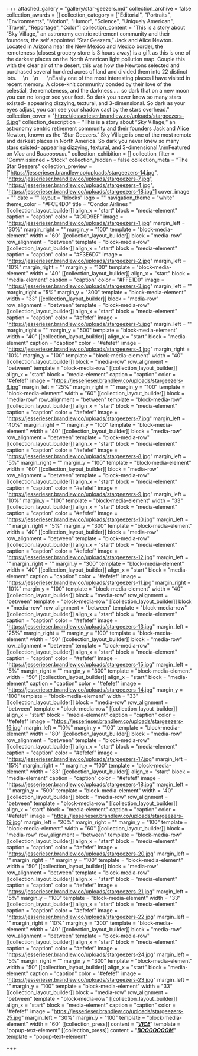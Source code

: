 +++
attached_gallery = "gallery/star-geezers.md"
collection_archive = false
collection_awards = []
collection_category = ["Editorial", "Portraits", "Environments", "Motion", "Humor", "Science", "Uniquely American", "Travel", "Reportage", "Color"]
collection_content = "This is a story about “Sky Village,” an astronomy centric retirement community and their founders, the self appointed “Star Geezers,” Jack and Alice Newton. Located in Arizona near the New Mexico and Mexico border, the remoteness (closest grocery store is 3 hours away) is a gift as this is one of the darkest places on the North American light pollution map. Couple this with the clear air of the desert, this was how the Newtons selected and purchased several hundred acres of land and divided them into 22 distinct lots. ⠀  \n⠀  \n⠀⠀  \nEasily one of the most interesting places I have visited in recent memory. A close-knit community bonded by their love of the celestial, the remoteness, and the darkness….. so dark that on a new moon you can no longer see your feet. So dark you never knew so many stars existed- appearing dizzying, textural, and 3-dimensional. So dark as your eyes adjust, you can see your shadow cast by the stars overhead."
collection_cover = "https://jesserieser.brandlew.co/uploads/stargeezers-6.jpg"
collection_description = "This is a story about “Sky Village,” an astronomy centric retirement community and their founders Jack and Alice Newton, known as the “Star Geezers.” Sky Village is one of the most remote and darkest places in North America. So dark you never knew so many stars existed- appearing dizzying, textural, and 3-dimensional.\n\nFeatured on _Vice_ and _Booooooom._"
collection_exhibition = []
collection_filter = "Commissioned + Stock"
collection_hidden = false
collection_meta = "The Star Geezers"
collection_preview = ["https://jesserieser.brandlew.co/uploads/stargeezers-14.jpg", "https://jesserieser.brandlew.co/uploads/stargeezers-7.jpg", "https://jesserieser.brandlew.co/uploads/stargeezers-4.jpg", "https://jesserieser.brandlew.co/uploads/stargeezers-18.jpg"]
cover_image = ""
date = ""
layout = "blocks"
logo = ""
navigation_theme = "white"
theme_color = "#FCE4D0"
title = "Condor Airlines "
[[collection_layout_builder]]
align_x = "start"
block = "media-element"
caption = "caption"
color = "#C0D9EF"
image = "https://jesserieser.brandlew.co/uploads/stargeezers-1.jpg"
margin_left = "30%"
margin_right = ""
margin_y = "100"
template = "block-media-element"
width = "60"
[[collection_layout_builder]]
block = "media-row"
row_alignment = "between"
template = "block-media-row"
[[collection_layout_builder]]
align_x = "start"
block = "media-element"
caption = "caption"
color = "#F3E6D7"
image = "https://jesserieser.brandlew.co/uploads/stargeezers-2.jpg"
margin_left = "10%"
margin_right = ""
margin_y = "100"
template = "block-media-element"
width = "40"
[[collection_layout_builder]]
align_x = "start"
block = "media-element"
caption = "caption"
color = "#FFE1D0"
image = "https://jesserieser.brandlew.co/uploads/stargeezers-3.jpg"
margin_left = ""
margin_right = "5%"
margin_y = "300"
template = "block-media-element"
width = "33"
[[collection_layout_builder]]
block = "media-row"
row_alignment = "between"
template = "block-media-row"
[[collection_layout_builder]]
align_x = "start"
block = "media-element"
caption = "caption"
color = "#efefef"
image = "https://jesserieser.brandlew.co/uploads/stargeezers-5.jpg"
margin_left = ""
margin_right = ""
margin_y = "500"
template = "block-media-element"
width = "40"
[[collection_layout_builder]]
align_x = "start"
block = "media-element"
caption = "caption"
color = "#efefef"
image = "https://jesserieser.brandlew.co/uploads/stargeezers-4.jpg"
margin_right = "10%"
margin_y = "100"
template = "block-media-element"
width = "40"
[[collection_layout_builder]]
block = "media-row"
row_alignment = "between"
template = "block-media-row"
[[collection_layout_builder]]
align_x = "start"
block = "media-element"
caption = "caption"
color = "#efefef"
image = "https://jesserieser.brandlew.co/uploads/stargeezers-6.jpg"
margin_left = "25%"
margin_right = ""
margin_y = "100"
template = "block-media-element"
width = "60"
[[collection_layout_builder]]
block = "media-row"
row_alignment = "between"
template = "block-media-row"
[[collection_layout_builder]]
align_x = "start"
block = "media-element"
caption = "caption"
color = "#efefef"
image = "https://jesserieser.brandlew.co/uploads/stargeezers-7.jpg"
margin_left = "40%"
margin_right = ""
margin_y = "100"
template = "block-media-element"
width = "40"
[[collection_layout_builder]]
block = "media-row"
row_alignment = "between"
template = "block-media-row"
[[collection_layout_builder]]
align_x = "start"
block = "media-element"
caption = "caption"
color = "#efefef"
image = "https://jesserieser.brandlew.co/uploads/stargeezers-8.jpg"
margin_left = "5%"
margin_right = ""
margin_y = "100"
template = "block-media-element"
width = "60"
[[collection_layout_builder]]
block = "media-row"
row_alignment = "between"
template = "block-media-row"
[[collection_layout_builder]]
align_x = "start"
block = "media-element"
caption = "caption"
color = "#efefef"
image = "https://jesserieser.brandlew.co/uploads/stargeezers-9.jpg"
margin_left = "10%"
margin_y = "100"
template = "block-media-element"
width = "33"
[[collection_layout_builder]]
align_x = "start"
block = "media-element"
caption = "caption"
color = "#efefef"
image = "https://jesserieser.brandlew.co/uploads/stargeezers-10.jpg"
margin_left = ""
margin_right = "5%"
margin_y = "300"
template = "block-media-element"
width = "40"
[[collection_layout_builder]]
block = "media-row"
row_alignment = "between"
template = "block-media-row"
[[collection_layout_builder]]
align_x = "start"
block = "media-element"
caption = "caption"
color = "#efefef"
image = "https://jesserieser.brandlew.co/uploads/stargeezers-12.jpg"
margin_left = ""
margin_right = ""
margin_y = "300"
template = "block-media-element"
width = "40"
[[collection_layout_builder]]
align_x = "start"
block = "media-element"
caption = "caption"
color = "#efefef"
image = "https://jesserieser.brandlew.co/uploads/stargeezers-11.jpg"
margin_right = "10%"
margin_y = "100"
template = "block-media-element"
width = "40"
[[collection_layout_builder]]
block = "media-row"
row_alignment = "between"
template = "block-media-row"
[[collection_layout_builder]]
block = "media-row"
row_alignment = "between"
template = "block-media-row"
[[collection_layout_builder]]
align_x = "start"
block = "media-element"
caption = "caption"
color = "#efefef"
image = "https://jesserieser.brandlew.co/uploads/stargeezers-13.jpg"
margin_left = "25%"
margin_right = ""
margin_y = "100"
template = "block-media-element"
width = "50"
[[collection_layout_builder]]
block = "media-row"
row_alignment = "between"
template = "block-media-row"
[[collection_layout_builder]]
align_x = "start"
block = "media-element"
caption = "caption"
color = "#efefef"
image = "https://jesserieser.brandlew.co/uploads/stargeezers-15.jpg"
margin_left = "5%"
margin_right = ""
margin_y = "300"
template = "block-media-element"
width = "50"
[[collection_layout_builder]]
align_x = "start"
block = "media-element"
caption = "caption"
color = "#efefef"
image = "https://jesserieser.brandlew.co/uploads/stargeezers-14.jpg"
margin_y = "100"
template = "block-media-element"
width = "33"
[[collection_layout_builder]]
block = "media-row"
row_alignment = "between"
template = "block-media-row"
[[collection_layout_builder]]
align_x = "start"
block = "media-element"
caption = "caption"
color = "#efefef"
image = "https://jesserieser.brandlew.co/uploads/stargeezers-16.jpg"
margin_left = "10%"
margin_y = "100"
template = "block-media-element"
width = "80"
[[collection_layout_builder]]
block = "media-row"
row_alignment = "between"
template = "block-media-row"
[[collection_layout_builder]]
align_x = "start"
block = "media-element"
caption = "caption"
color = "#efefef"
image = "https://jesserieser.brandlew.co/uploads/stargeezers-17.jpg"
margin_left = "15%"
margin_right = ""
margin_y = "100"
template = "block-media-element"
width = "33"
[[collection_layout_builder]]
align_x = "start"
block = "media-element"
caption = "caption"
color = "#efefef"
image = "https://jesserieser.brandlew.co/uploads/stargeezers-18.jpg"
margin_left = ""
margin_y = "500"
template = "block-media-element"
width = "40"
[[collection_layout_builder]]
block = "media-row"
row_alignment = "between"
template = "block-media-row"
[[collection_layout_builder]]
align_x = "start"
block = "media-element"
caption = "caption"
color = "#efefef"
image = "https://jesserieser.brandlew.co/uploads/stargeezers-19.jpg"
margin_left = "20%"
margin_right = ""
margin_y = "100"
template = "block-media-element"
width = "60"
[[collection_layout_builder]]
block = "media-row"
row_alignment = "between"
template = "block-media-row"
[[collection_layout_builder]]
align_x = "start"
block = "media-element"
caption = "caption"
color = "#efefef"
image = "https://jesserieser.brandlew.co/uploads/stargeezers-20.jpg"
margin_left = ""
margin_right = ""
margin_y = "100"
template = "block-media-element"
width = "50"
[[collection_layout_builder]]
block = "media-row"
row_alignment = "between"
template = "block-media-row"
[[collection_layout_builder]]
align_x = "start"
block = "media-element"
caption = "caption"
color = "#efefef"
image = "https://jesserieser.brandlew.co/uploads/stargeezers-21.jpg"
margin_left = "5%"
margin_y = "100"
template = "block-media-element"
width = "33"
[[collection_layout_builder]]
align_x = "start"
block = "media-element"
caption = "caption"
color = "#efefef"
image = "https://jesserieser.brandlew.co/uploads/stargeezers-22.jpg"
margin_left = ""
margin_right = "10%"
margin_y = "300"
template = "block-media-element"
width = "40"
[[collection_layout_builder]]
block = "media-row"
row_alignment = "between"
template = "block-media-row"
[[collection_layout_builder]]
align_x = "start"
block = "media-element"
caption = "caption"
color = "#efefef"
image = "https://jesserieser.brandlew.co/uploads/stargeezers-24.jpg"
margin_left = "5%"
margin_right = ""
margin_y = "300"
template = "block-media-element"
width = "50"
[[collection_layout_builder]]
align_x = "start"
block = "media-element"
caption = "caption"
color = "#efefef"
image = "https://jesserieser.brandlew.co/uploads/stargeezers-23.jpg"
margin_left = ""
margin_y = "100"
template = "block-media-element"
width = "33"
[[collection_layout_builder]]
block = "media-row"
row_alignment = "between"
template = "block-media-row"
[[collection_layout_builder]]
align_x = "start"
block = "media-element"
caption = "caption"
color = "#efefef"
image = "https://jesserieser.brandlew.co/uploads/stargeezers-25.jpg"
margin_left = "30%"
margin_y = "100"
template = "block-media-element"
width = "60"
[[collection_press]]
content = "[**_VICE_**](https://www.vice.com/en_us/article/wjv3m5/50-stellar-photos-of-outer-space)"
template = "popup-text-element"
[[collection_press]]
content = "[**_BOOOOOOOM_**](https://www.booooooom.com/2020/02/11/the-star-stargeezers-by-photographer-jesse-rieser/)"
template = "popup-text-element"

+++
